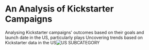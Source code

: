 # An Analysis of Kickstarter Campaigns
Analysing Kickstarter campaigns' outcomes based on their goals and launch date in the US, particularly plays
Uncovering trends based on Kickstarter data in the US![US SUBCATEGORY](https://user-images.githubusercontent.com/113739316/193897727-2fba0b39-98ac-4cc5-a672-19d246a46d8c.png)
